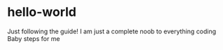 # hello-world
Just following the guide!
I am just a complete noob to everything coding
Baby steps for me
